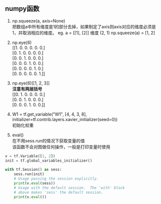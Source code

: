 ## numpy函数

1. np.squeeze(a, axis=None)   
    把数组a中所有维度是1的部分去掉，如果制定了axis则axis对应的维度必须是1，并取消相应的维度。
    eg.
    a = [[1], [2]] 维度 (2, 1)
    np.squeeze(a) = [1, 2]
    
2. np.eye(6)  
[[1. 0. 0. 0. 0. 0.]  
 [0. 1. 0. 0. 0. 0.]  
 [0. 0. 1. 0. 0. 0.]  
 [0. 0. 0. 1. 0. 0.]  
 [0. 0. 0. 0. 1. 0.]  
 [0. 0. 0. 0. 0. 1.]]
 
 
3. np.eye(6)[[1, 2, 3]]   
**注意有两层括号**  
 [[0. 1. 0. 0. 0. 0.]  
 [0. 0. 1. 0. 0. 0.]  
 [0. 0. 0. 1. 0. 0.]]  
 
4. W1 = tf.get_variable("W1", [4, 4, 3, 8], initializer=tf.contrib.layers.xavier_initializer(seed=0))  
   初始化权重  
   
5. eval()  
在不用sess.run的情况下获取变量的值  
该函数不会对图做任何操作，一般是打印变量时使用  
```python
v = tf.Variable([1, 2])
init = tf.global_variables_initializer()
    
with tf.Session() as sess:
    sess.run(init)
    # Usage passing the session explicitly.
    print(v.eval(sess))
    # Usage with the default session.  The 'with' block
    # above makes 'sess' the default session.
    print(v.eval())
```